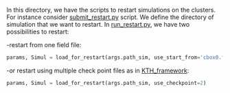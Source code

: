 In this directory, we have the scripts to restart simulations on the clusters. For instance consider [submit_restart.py](https://github.com/snek5000/snek5000-cbox/blob/main/doc/examples/nonlinear_restart/submit_restart.py) script. We define the directory of simulation that we want to restart. In [run_restart.py](https://github.com/snek5000/snek5000-cbox/blob/main/doc/examples/nonlinear_restart/run_restart.py), we have two possibilities to restart:

-restart from one field file:

```python
params, Simul = load_for_restart(args.path_sim, use_start_from='cbox0.f00018')
```
-or restart using multiple check point files as in [KTH_framework](https://kth-nek5000.github.io/KTH_Framework/group__chkpoint.html):

```python
params, Simul = load_for_restart(args.path_sim, use_checkpoint=2)
```
